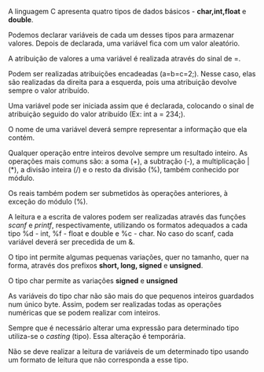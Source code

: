 A linguagem C apresenta quatro tipos de dados básicos - **char,int,float** e **double**.

Podemos declarar variáveis de cada um desses tipos para armazenar valores. Depois de declarada, uma variável fica com um valor aleatório.

A atribuição de valores a uma variável é realizada através do sinal de =.

Podem ser realizadas atribuições encadeadas (a=b=c=2;). Nesse caso, elas são realizadas da direita para a esquerda, pois uma atribuição devolve sempre o valor atribuído.

Uma variável pode ser iniciada assim que é declarada, colocando o sinal de atribuição seguido do valor atribuído (Ex: int a = 234;).

O nome de uma variável deverá sempre representar a informação que ela contém.

Qualquer operação entre inteiros devolve sempre um resultado inteiro. As operações mais comuns são: a soma (+), a subtração (-), a multiplicação |(\*), a divisão inteira (/) e o resto da divisão (%), também conhecido por módulo.

Os reais também podem ser submetidos às operações anteriores, à exceção do módulo (%).

A leitura e a escrita de valores podem ser realizadas através das funções _scanf_ e _printf_, respectivamente, utilizando os formatos adequados a cada tipo %d - int, %f - float e double e %c - char. No caso do scanf, cada variável deverá ser precedida de um &.

O tipo int permite algumas pequenas variações, quer no tamanho, quer na forma, através dos prefixos **short, long, signed** e **unsigned**.

O tipo char permite as variações **signed** e **unsigned**

As variáveis do tipo char não são mais do que pequenos inteiros guardados num único byte. Assim, podem ser realizadas todas as operações numéricas que se podem realizar com inteiros.

Sempre que é necessário alterar uma expressão para determinado tipo utiliza-se o _casting_ (tipo). Essa alteração é temporária.

Não se deve realizar a leitura de variáveis de um determinado tipo usando um formato de leitura que não corresponda a esse tipo.
